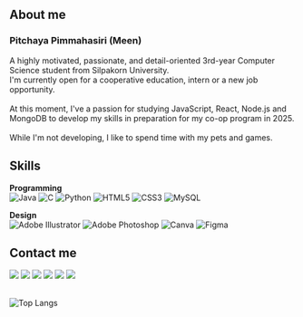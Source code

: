 <h2>About me</h2>
<h3>Pitchaya Pimmahasiri (Meen)</h3>

<p>A highly motivated, passionate, and detail-oriented 3rd-year Computer Science student from Silpakorn University.<br>
I'm currently open for a cooperative education, intern or a new job opportunity.<br><br>
At this moment, I've a passion for studying JavaScript, React, Node.js and MongoDB to develop my skills in preparation for my co-op program in 2025.<br><br>
While I'm not developing, I like to spend time with my pets and games.</p>

<h2>Skills</h2>

**Programming** 
<br>
![Java](https://img.shields.io/badge/java-%23ED8B00.svg?style=for-the-badge&logo=openjdk&logoColor=white) 
![C](https://img.shields.io/badge/c-%2300599C.svg?style=for-the-badge&logo=c&logoColor=white) 
![Python](https://img.shields.io/badge/python-3670A0?style=for-the-badge&logo=python&logoColor=ffdd54) 
![HTML5](https://img.shields.io/badge/html5-%23E34F26.svg?style=for-the-badge&logo=html5&logoColor=white) 
![CSS3](https://img.shields.io/badge/css3-%231572B6.svg?style=for-the-badge&logo=css3&logoColor=white) 
![MySQL](https://img.shields.io/badge/mysql-4479A1.svg?style=for-the-badge&logo=mysql&logoColor=white)
<br>

**Design** 
<br>
![Adobe Illustrator](https://img.shields.io/badge/adobe%20illustrator-%23FF9A00.svg?style=for-the-badge&logo=adobe%20illustrator&logoColor=white)
![Adobe Photoshop](https://img.shields.io/badge/adobe%20photoshop-%2331A8FF.svg?style=for-the-badge&logo=adobe%20photoshop&logoColor=white)
![Canva](https://img.shields.io/badge/Canva-%2300C4CC.svg?style=for-the-badge&logo=Canva&logoColor=white)
![Figma](https://img.shields.io/badge/figma-%23F24E1E.svg?style=for-the-badge&logo=figma&logoColor=white)
<br>

<h2>Contact me</h2>

<a href="https://www.linkedin.com/in/pitchaya-pimmahasiri-b76a24336/"><img src="https://img.shields.io/badge/-LinkedIn-0077B5?style=flat&logo=Linkedin&logoColor=white"/></a>
<a href="https://web.facebook.com/pitmn.04"><img src="https://img.shields.io/badge/Facebook-1877F2?style=flat&logo=Facebook&logoColor=white"/></a>
<a href="https://line.me/ti/p/FyNYVSVnxr"><img src="https://img.shields.io/badge/Line-00C300?style=flat&logo=Line&logoColor=white"/></a>
<a href="https://www.instagram.com/1mpitnis_/"><img src="https://img.shields.io/badge/Instagram-%23E4405F.svg?style=flat&logo=Instagram&logoColor=white"/></a>
<a href="mailto:pimmahasiri.pi@gmail.com"><img src="https://img.shields.io/badge/Gmail-D14836?style=flat&logo=Gmail&logoColor=white"/></a>
<a href="https://steamcommunity.com/id/Jemisce007/"><img src="https://img.shields.io/badge/Steam-%23000000.svg?style=flat&logo=Steam&logoColor=white"/></a>
<br>
<br>

![Top Langs](https://github-readme-stats.vercel.app/api/top-langs/?username=Riandec&layout=compact&theme=dracula)
